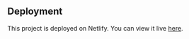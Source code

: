 ## Deployment


This project is deployed on Netlify. You can view it live [here](https://65a11a515feb92b44b0247d1--spectacular-lebkuchen-ad96fa.netlify.app/).
